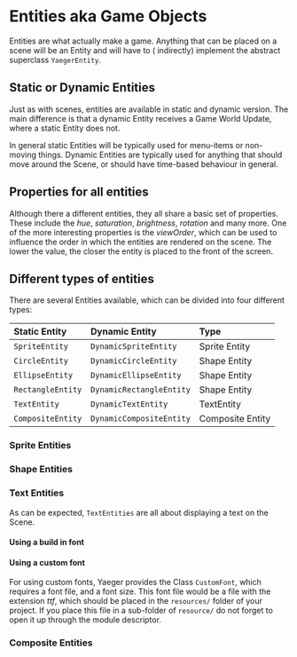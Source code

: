# Entities aka Game Objects

Entities are what actually make a game. Anything that can be placed on a scene will be an Entity and will have to (
indirectly) implement the abstract superclass `YaegerEntity`.

## Static or Dynamic Entities

Just as with scenes, entities are available in static and dynamic version. The main difference is that a dynamic Entity
receives a Game World Update, where a static Entity does not.

In general static Entities will be typically used for menu-items or non-moving things. Dynamic Entities are typically
used for anything that should move around the Scene, or should have time-based behaviour in general.

## Properties for all entities

Although there a different entities, they all share a basic set of properties. These
include the *hue*, *saturation*, *brightness*, *rotation* and many more. One of the more interesting
properties is the *viewOrder*, which can be used to influence the order in which the entities are
rendered on the scene. The lower the value, the closer the entity is placed to the front of the screen.

## Different types of entities

There are several Entities available, which can be divided into four different types:

| Static Entity     | Dynamic Entity            | Type              |
| :---------------- | :------------------------ | :---------------- |
| `SpriteEntity`    | `DynamicSpriteEntity`     | Sprite Entity     |
| `CircleEntity`    | `DynamicCircleEntity`     | Shape Entity      |
| `EllipseEntity`   | `DynamicEllipseEntity`    | Shape Entity      |
| `RectangleEntity` | `DynamicRectangleEntity`  | Shape Entity      |
| `TextEntity`      | `DynamicTextEntity`       | TextEntity        |
| `CompositeEntity` | `DynamicCompositeEntity`  | Composite Entity  |

### Sprite Entities

### Shape Entities

### Text Entities

As can be expected, `TextEntities` are all about displaying a text on the Scene.

#### Using a build in font

#### Using a custom font

For using custom fonts, Yaeger provides the Class `CustomFont`, which requires a font file, and a font size. This font
file would be a file with the extension *ttf*, which should be placed in the `resources/` folder of your project. If you
place this file in a sub-folder of `resource/` do not forget to open it up through the module descriptor.

### Composite Entities
